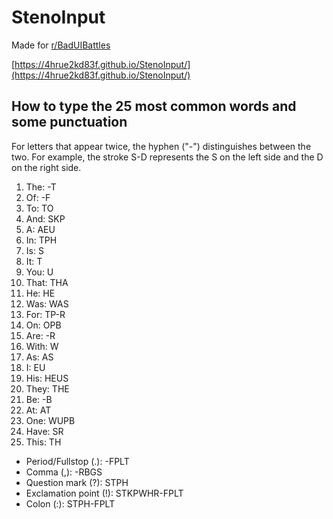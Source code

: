 # StenoInput
 
Made for [r/BadUIBattles](https://www.reddit.com/r/badUIbattles/)

[https://4hrue2kd83f.github.io/StenoInput/](https://4hrue2kd83f.github.io/StenoInput/)

## How to type the 25 most common words and some punctuation

For letters that appear twice, the hyphen ("-") distinguishes between the two. For example, the stroke S-D represents the S on the left side and the D on the right side.

<!-- A slash ("/") indicates words that require multiple strokes in order to type. First, select all letters corresponding to the stroke before the slash (including the slash, appears in the last box), hit enter, then select all letters corresponding to the stroke after the slash. -->

1. The: -T
2. Of: -F
3. To: TO
4. And: SKP
5. A: AEU
6. In: TPH
7. Is: S
8. It: T
9. You: U
10. That: THA
11. He: HE
12. Was: WAS
13. For: TP-R
14. On: OPB
15. Are: -R
16. With: W
17. As: AS
18. I: EU
19. His: HEUS
20. They: THE
21. Be: -B
22. At: AT
23. One: WUPB
24. Have: SR
25. This: TH

* Period/Fullstop (.): -FPLT
* Comma (,): -RBGS
* Question mark (?): STPH
* Exclamation point (!): STKPWHR-FPLT
* Colon (:): STPH-FPLT